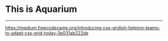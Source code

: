 # This is Aquarium
---

https://medium.freecodecamp.org/introducing-css-gridish-helping-teams-to-adapt-css-grid-today-3e031ab222de
